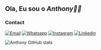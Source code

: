 ## Ola, Eu sou o *Anthony👋🏻*

### Contact
[![Email](https://img.shields.io/badge/Gmail-D14836?style=for-the-badge&logo=gmail&logoColor=white)](mailto:anthonymiranda871@gmail.com)
[![Whatsapp](https://img.shields.io/badge/WhatsApp-25D366?style=for-the-badge&logo=whatsapp&logoColor=white)](https://wa.me/+5511915512976?)
[![Instagram](https://img.shields.io/badge/Instagram-E4405F?style=for-the-badge&logo=instagram&logoColor=white)](https://www.instagram.com/anstxkk/?next=%2Fmayandradebs%2F)
[![Linkedin](https://img.shields.io/badge/LinkedIn-0077B5?style=for-the-badge&logo=linkedin&logoColor=white)](https://www.linkedin.com/in/anthony-miranda-5067562b8/)

![Anthony GitHub stats](https://github-readme-stats.vercel.app/api?username=01anthony01&show_icons=true&theme=dark)










